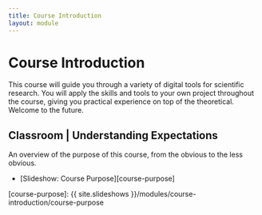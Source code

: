 ```yaml
---
title: Course Introduction
layout: module
---
```


# Course Introduction

This course will guide you through a variety of digital tools for scientific research. You will apply the skills and tools to your own project throughout the course, giving you practical experience on top of the theoretical. Welcome to the future.





## Classroom | Understanding Expectations

An overview of the purpose of this course, from the obvious to the less obvious.

- [Slideshow: Course Purpose][course-purpose]

[course-purpose]: {{ site.slideshows }}/modules/course-introduction/course-purpose



